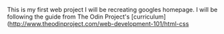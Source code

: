 This is my first web project I will be recreating googles homepage.
I will be following the guide from The Odin Project's [curriculum](http://www.theodinproject.com/web-development-101/html-css
